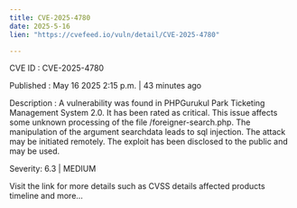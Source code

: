 ```yaml
---
title: CVE-2025-4780
date: 2025-5-16
lien: "https://cvefeed.io/vuln/detail/CVE-2025-4780"

---
```


CVE ID : CVE-2025-4780

Published :  May 16
2025
2:15 p.m. | 43 minutes ago

Description : A vulnerability was found in PHPGurukul Park Ticketing Management System 2.0. It has been rated as critical. This issue affects some unknown processing of the file /foreigner-search.php. The manipulation of the argument searchdata leads to sql injection. The attack may be initiated remotely. The exploit has been disclosed to the public and may be used.

Severity: 6.3 | MEDIUM

Visit the link for more details
such as CVSS details
affected products
timeline
and more...

